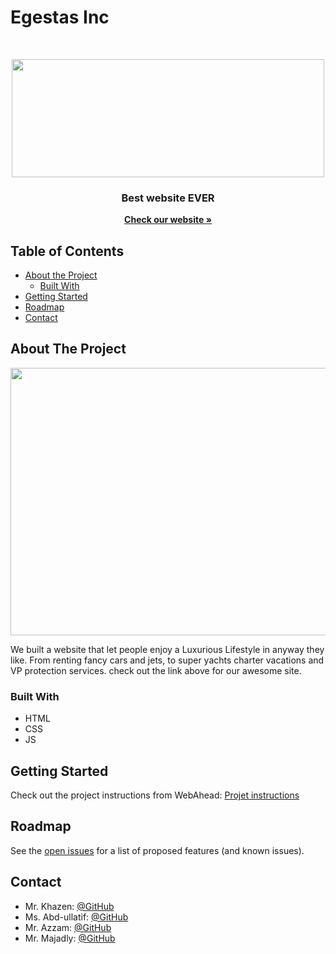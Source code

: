 # Egestas Inc

<!-- PROJECT LOGO -->
<br />

<p align="center">
  <img src="https://github.com/WebAhead7/egestas/blob/main/src/img/logo.jpg" width="500" height="189"/>
</p>
<p align="center">
  <h3 align="center">Best website EVER</h3>
  <p align="center">
    <a href="https://webahead7.github.io/egestas/"><strong>Check our website »</strong></a>
  </p>
</p>



<!-- TABLE OF CONTENTS -->
## Table of Contents

* [About the Project](#about-the-project)
  * [Built With](#built-with)
* [Getting Started](#getting-started)
* [Roadmap](#roadmap)
* [Contact](#contact)


<!-- ABOUT THE PROJECT -->
## About The Project
<p align="center">
  <img src="https://github.com/WebAhead7/egestas/blob/main/src/img/screenshot.PNG" width="1000" height="428" />
</p>

We built a website that let people enjoy a Luxurious Lifestyle in anyway they like. From renting fancy cars and jets, to super yachts charter vacations and VP protection services. check out the link above for our awesome site.

### Built With
* HTML
* CSS
* JS


<!-- GETTING STARTED -->
## Getting Started

Check out the project instructions from WebAhead: [Projet instructions](https://github.com/WebAhead/master-reference/blob/master/coursebook/week-1/project.md)


<!-- ROADMAP -->
## Roadmap

See the [open issues](https://github.com/WebAhead7/egestas/issues) for a list of proposed features (and known issues).

<!-- CONTACT -->
## Contact

* Mr. Khazen: [@GitHub](https://github.com/jiries-khazen)
* Ms. Abd-ullatif:  [@GitHub](https://github.com/Lujain-AbdUllatif)
* Mr. Azzam:  [@GitHub](https://github.com/nuwrss)
* Mr. Majadly:  [@GitHub](https://github.com/mjmajadly)

